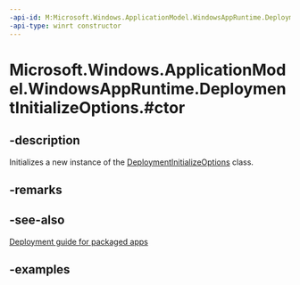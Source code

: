 ```yaml
---
-api-id: M:Microsoft.Windows.ApplicationModel.WindowsAppRuntime.DeploymentInitializeOptions.#ctor
-api-type: winrt constructor
---
```


# Microsoft.Windows.ApplicationModel.WindowsAppRuntime.DeploymentInitializeOptions.#ctor

<!--
public DeploymentInitializeOptions ();
-->


## -description

Initializes a new instance of the [DeploymentInitializeOptions](deploymentinitializeoptions.md) class.

## -remarks

## -see-also

[Deployment guide for packaged apps](/windows/apps/windows-app-sdk/deploy-packaged-apps)

## -examples
